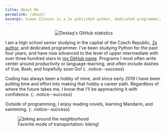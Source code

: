 ```yaml
---
title: About Me
permalink: /about/
excerpt: Simon Ilincev is a 2x published author, dedicated programmer, and high school senior. He is interested in backend web development, and has over three hundred stars on his GitHub repositories.
---
```


<p align="center"> <img src="https://github-readme-stats.vercel.app/api?username=destaq&show_icons=true" alt="Destaq's GitHub statistics" /> </p>

I am a high school senior studying in the capital of the Czech Republic, [2x author](https://www.goodreads.com/author/show/19271921.Simon_Ilincev), and dedicated programmer. I've been studying Python for the past four years, and have now advanced to the level of upper intermediate with over three hundred stars to [my GitHub name](https://github.com/Destaq). Programs I most often write center around productivity or language-learning, and often include dashes of Vue, Bash, and hopefully soon Go! 
{: .notice--success}

Coding has always been a hobby of mine, and since early 2019 I have been putting time and effort into making that hobby a career path. Regardless of where the future takes me, I know that I'll be approaching it with confidence.
{: .notice--success}

Outside of programming, I enjoy reading novels, learning Mandarin, and swimming.
{: .notice--success}

<figure style="width: 300px" class="align-center">
  <img src="{{ site.url }}{{ site.baseurl }}/assets/images/biking.jpg" alt="biking around the neighborhood">
  <figcaption>Favorite mode of transportation: biking!</figcaption>
</figure> 
